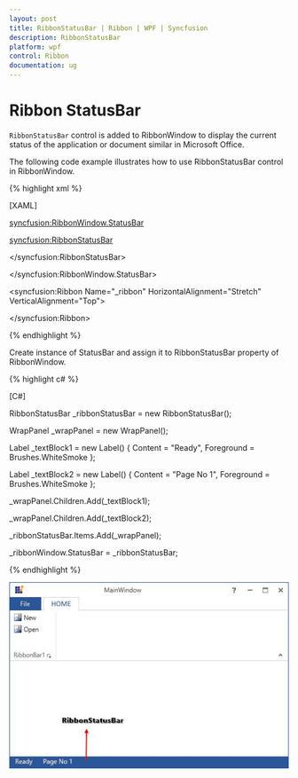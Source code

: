```yaml
---
layout: post
title: RibbonStatusBar | Ribbon | WPF | Syncfusion
description: RibbonStatusBar
platform: wpf
control: Ribbon
documentation: ug
---
```

# Ribbon StatusBar

`RibbonStatusBar` control is added to RibbonWindow to display the current status of the application or document similar in Microsoft Office.

The following code example illustrates how to use RibbonStatusBar control in RibbonWindow.

{% highlight xml %}

[XAML]

<syncfusion:RibbonWindow.StatusBar>

<syncfusion:RibbonStatusBar>

<WrapPanel>

<TextBlock Text="Ready" Margin="10,0,0,0" Foreground="AntiqueWhite"/>

<TextBlock Text="Page No 1" Margin="20,0,0,0" Foreground="AntiqueWhite"/>

</WrapPanel>

</syncfusion:RibbonStatusBar>

</syncfusion:RibbonWindow.StatusBar>

<syncfusion:Ribbon Name="_ribbon" HorizontalAlignment="Stretch"  VerticalAlignment="Top">

<!--Add RibbonTab and add its Items here-->

</syncfusion:Ribbon>

{% endhighlight %}

Create instance of StatusBar and assign it to RibbonStatusBar property of RibbonWindow.

{% highlight c# %}

[C#]

RibbonStatusBar _ribbonStatusBar = new RibbonStatusBar();

WrapPanel _wrapPanel = new WrapPanel();

Label _textBlock1 = new Label() { Content = "Ready", Foreground = Brushes.WhiteSmoke };

Label _textBlock2 = new Label() { Content = "Page No 1", Foreground = Brushes.WhiteSmoke };

_wrapPanel.Children.Add(_textBlock1);

_wrapPanel.Children.Add(_textBlock2);

_ribbonStatusBar.Items.Add(_wrapPanel);

_ribbonWindow.StatusBar = _ribbonStatusBar;

{% endhighlight %}

![](RibbonStatusBar_images/RibbonStatusBar_img1.jpeg)


